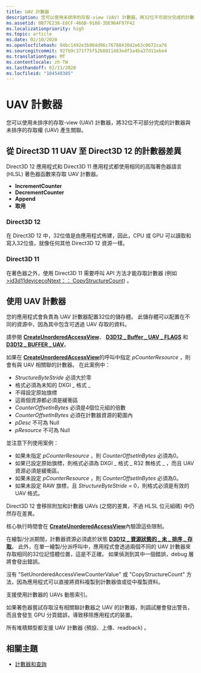 ```yaml
---
title: UAV 計數器
description: 您可以使用未排序的存取-view (UAV) 計數器，將32位不可部分完成的計數器與未排序的存取權 (UAV) 產生關聯。
ms.assetid: 0B77E238-E8CF-466B-9188-3DE96AF97F42
ms.localizationpriority: high
ms.topic: article
ms.date: 02/10/2020
ms.openlocfilehash: 94bc1492e3b984d96c76788430d2e63c0672ca76
ms.sourcegitcommit: 927b9c371f75f52b8011483edf3a4ba37d11ebe4
ms.translationtype: MT
ms.contentlocale: zh-TW
ms.lasthandoff: 02/11/2020
ms.locfileid: "104548385"
---
```

# <a name="uav-counters"></a>UAV 計數器
您可以使用未排序的存取-view (UAV) 計數器，將32位不可部分完成的計數器與未排序的存取權 (UAV) 產生關聯。

## <a name="differences-in-uav-counters-from-direct3d-11-to-direct3d-12"></a>從 Direct3D 11 UAV 至 Direct3D 12 的計數器差異
Direct3D 12 應用程式和 Direct3D 11 應用程式都使用相同的高階著色器語言 (HLSL) 著色器函數來存取 UAV 計數器。

-   **IncrementCounter**
-   **DecrementCounter**
-   **Append**
-   **取用**

### <a name="direct3d-12"></a>Direct3D 12
在 Direct3D 12 中，32位值是由應用程式佈建，因此，CPU 或 GPU 可以讀取和寫入32位值，就像任何其他 Direct3D 12 資源一樣。

### <a name="direct3d-11"></a>Direct3D 11
在著色器之外，使用 Direct3D 11 需要呼叫 API 方法才能存取計數器 (例如 [>id3d11devicecoNtext：： CopyStructureCount](/windows/win32/api/d3d11/nf-d3d11-id3d11devicecontext-copystructurecount)) 。

## <a name="using-uav-counters"></a>使用 UAV 計數器
您的應用程式會負責為 UAV 計數器配置32位的儲存體。 此儲存體可以配置在不同的資源中，因為其中包含可透過 UAV 存取的資料。

請參閱 [**CreateUnorderedAccessView**](/windows/desktop/api/d3d12/nf-d3d12-id3d12device-createunorderedaccessview)、 [**D3D12 \_ Buffer \_ UAV \_ FLAGS**](/windows/desktop/api/d3d12/ne-d3d12-d3d12_buffer_uav_flags) 和 [**D3D12 \_ BUFFER \_ UAV**](/windows/desktop/api/d3d12/ns-d3d12-d3d12_buffer_uav)。

如果在 [**CreateUnorderedAccessView**](/windows/desktop/api/d3d12/nf-d3d12-id3d12device-createunorderedaccessview)的呼叫中指定 *pCounterResource* ，則會有與 UAV 相關聯的計數器。 在此案例中：

-   *StructureByteStride* 必須大於零
-   格式必須為未知的 DXGI \_ 格式 \_
-   不得設定原始旗標
-   這兩個資源都必須是緩衝區
-   *CounterOffsetInBytes* 必須是4個位元組的倍數
-   *CounterOffsetInBytes* 必須在計數器資源的範圍內
-   *pDesc* 不可為 Null
-   *pResource* 不可為 Null

並注意下列使用案例：

-   如果未指定 *pCounterResource* ，則 *CounterOffsetInBytes* 必須為0。
-   如果已設定原始旗標，則格式必須為 DXGI \_ 格式 \_ R32 無格式 \_ ，而且 UAV 資源必須是緩衝區。
-   如果未設定 *pCounterResource* ，則 *CounterOffsetInBytes* 必須為0。
-   如果未設定 RAW 旗標，且 *StructureByteStride* = 0，則格式必須是有效的 UAV 格式。

Direct3D 12 會移除附加和計數器 UAVs (之間的差異，不過 HLSL 位元組碼) 中仍然存在差異。

核心執行時間會在 [**CreateUnorderedAccessView**](/windows/desktop/api/d3d12/nf-d3d12-id3d12device-createunorderedaccessview)內驗證這些限制。

在繪製/分派期間，計數器資源必須處於狀態 [**D3D12 \_ 資源狀態的 \_ 未 \_ 排序 \_ 存取**](/windows/desktop/api/d3d12/ne-d3d12-d3d12_resource_states)。 此外，在單一繪製/分派呼叫中，應用程式會透過兩個不同的 UAV 計數器來存取相同的32位記憶體位置，這是不正確。 如果偵測到其中一個錯誤，debug 層將會發出錯誤。

沒有 "SetUnorderedAccessViewCounterValue" 或 "CopyStructureCount" 方法，因為應用程式可以直接將資料複製到計數器值或從中複製資料。

支援使用計數器的 UAVs 動態索引。

如果著色器嘗試存取沒有相關聯計數器之 UAV 的計數器，則調試層會發出警告，而且會發生 GPU 分頁錯誤，導致移除應用程式的裝置。

所有堆積類型都支援 UAV 計數器 (預設、上傳、readback) 。

## <a name="related-topics"></a>相關主題

* [計數器和查詢](counters-and-queries.md)